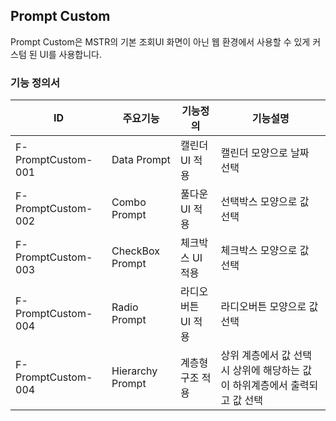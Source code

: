 ## Prompt Custom
Prompt Custom은 MSTR의 기본 조회UI 화면이 아닌 웹 환경에서 사용할 수 있게 커스텀 된 UI를 사용합니다. 
### 기능 정의서
|ID|주요기능|기능정의|기능설명|
|---|---|---|---|
|F-PromptCustom-001|Data Prompt|캘린더 UI 적용|캘린더 모양으로 날짜 선택|
|F-PromptCustom-002|Combo Prompt|풀다운 UI 적용|선택박스 모양으로 값 선택|
|F-PromptCustom-003|CheckBox Prompt|체크박스 UI 적용|체크박스 모양으로 값 선택|
|F-PromptCustom-004|Radio Prompt|라디오버튼 UI 적용|라디오버튼 모양으로 값 선택|
|F-PromptCustom-004|Hierarchy Prompt|계층형 구조 적용|상위 계층에서 값 선택시 상위에 해당하는 값이 하위계층에서 출력되고 값 선택|
